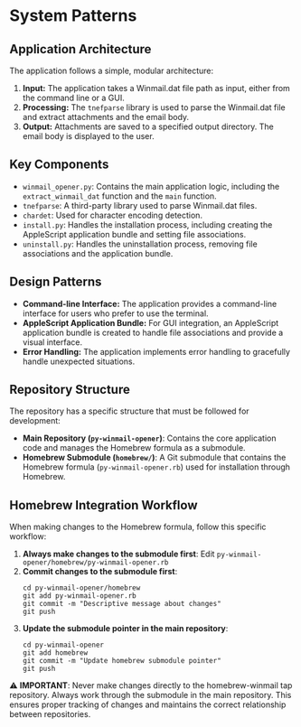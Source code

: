 # System Patterns

## Application Architecture

The application follows a simple, modular architecture:

1.  **Input:** The application takes a Winmail.dat file path as input, either from the command line or a GUI.
2.  **Processing:** The `tnefparse` library is used to parse the Winmail.dat file and extract attachments and the email body.
3.  **Output:** Attachments are saved to a specified output directory. The email body is displayed to the user.

## Key Components

*   `winmail_opener.py`: Contains the main application logic, including the `extract_winmail_dat` function and the `main` function.
*   `tnefparse`: A third-party library used to parse Winmail.dat files.
*   `chardet`: Used for character encoding detection.
*   `install.py`: Handles the installation process, including creating the AppleScript application bundle and setting file associations.
*   `uninstall.py`: Handles the uninstallation process, removing file associations and the application bundle.

## Design Patterns

*   **Command-line Interface:** The application provides a command-line interface for users who prefer to use the terminal.
*   **AppleScript Application Bundle:** For GUI integration, an AppleScript application bundle is created to handle file associations and provide a visual interface.
*   **Error Handling:** The application implements error handling to gracefully handle unexpected situations.

## Repository Structure

The repository has a specific structure that must be followed for development:

*   **Main Repository (`py-winmail-opener`)**: Contains the core application code and manages the Homebrew formula as a submodule.
*   **Homebrew Submodule (`homebrew/`)**: A Git submodule that contains the Homebrew formula (`py-winmail-opener.rb`) used for installation through Homebrew.

## Homebrew Integration Workflow

When making changes to the Homebrew formula, follow this specific workflow:

1. **Always make changes to the submodule first**: Edit `py-winmail-opener/homebrew/py-winmail-opener.rb`
2. **Commit changes to the submodule first**:
   ```
   cd py-winmail-opener/homebrew
   git add py-winmail-opener.rb
   git commit -m "Descriptive message about changes"
   git push
   ```
3. **Update the submodule pointer in the main repository**:
   ```
   cd py-winmail-opener
   git add homebrew
   git commit -m "Update homebrew submodule pointer"
   git push
   ```

⚠️ **IMPORTANT**: Never make changes directly to the homebrew-winmail tap repository. Always work through the submodule in the main repository. This ensures proper tracking of changes and maintains the correct relationship between repositories.
